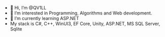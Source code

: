 - 👋 Hi, I’m @QV1LL
- 👀 I’m interested in Programming, Algorithms and Web development.
- 🌱 I’m currently learning ASP.NET
- My stack is C#, C++, WinUI3, EF Core, Unity, ASP.NET, MS SQL Server, Sqlite
